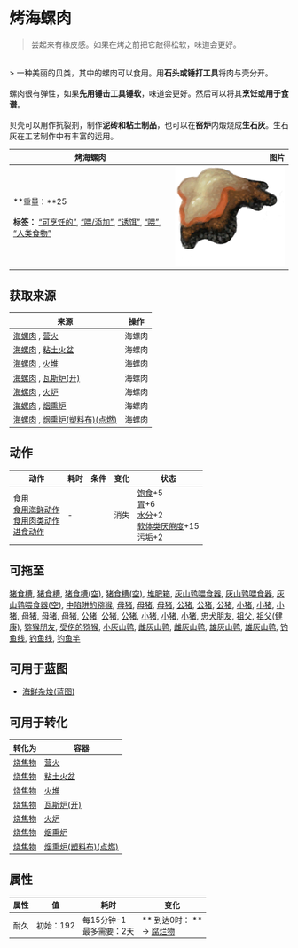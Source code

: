 # 烤海螺肉  
> 尝起来有橡皮感。如果在烤之前把它敲得松软，味道会更好。  
<br>  
> 一种美丽的贝类，其中的螺肉可以食用。用<b>石头或锤打工具</b>将肉与壳分开。<br><br>螺肉很有弹性，如果<b>先用锤击工具锤软</b>，味道会更好。然后可以将其<b>烹饪或用于食谱</b>。<br><br>贝壳可以用作抗裂剂，制作<b>泥砖和粘土制品</b>，也可以在<b>窑炉</b>内煅烧成<b>生石灰</b>。生石灰在工艺制作中有丰富的运用。  
  
  烤海螺肉  |   图片   
 ----  |  ----:   
 **重量：**25<br><br>**标签：**	[“可烹饪的”](tag_Cookable.md), [“喂/添加”](tag_Feed.md), [“诱饵”](tag_Bait.md), [“喂”](tag_Meat.md), [“人类食物”](tag_HumanFood.md)  |  <img decoding="async" src="Sprite/ConchMeatCooked.png" href="a.md" style="max-width:300px;max-height:300px;">   
  
## 获取来源  
来源  |  操作  
----  |  ----  
[海螺肉](ConchMeat.md) , [营火](Campfire.md)  |  海螺肉  
[海螺肉](ConchMeat.md) , [粘土火盆](ClayFirePit.md)  |  海螺肉  
[海螺肉](ConchMeat.md) , [火堆](Fire.md)  |  海螺肉  
[海螺肉](ConchMeat.md) , [瓦斯炉(开)](GasCookerOn.md)  |  海螺肉  
[海螺肉](ConchMeat.md) , [火炉](Stove.md)  |  海螺肉  
[海螺肉](ConchMeat.md) , [烟熏炉](Smoker.md)  |  海螺肉  
[海螺肉](ConchMeat.md) , [烟熏炉(塑料布)(点燃)](SmokerPlastic.md)  |  海螺肉  
## 动作  
动作  |  耗时  |  条件  |  变化  |  状态  
----  |  ----  |  ----  |  ----  |  ----  
食用<br>[食用海鲜动作](ShellfishAction.md)<br>[食用肉类动作](CarnivorousAction.md)<br>[进食动作](EatingAction.md)  |  -  |    |  消失  |  [饱食](Satiation.md)+5<br>[胃](Stomach.md)+6<br>[水分](Hydration.md)+2<br>[软体类<nobr>厌倦度</nobr>](SaturationMollusks.md)+15<br>[污垢](Filth.md)+2  
## 可拖至  
[猪食槽](BoarFeeder.md), [猪食槽](BoarFeeder.md), [猪食槽(空)](BoarFeederEmpty.md), [猪食槽(空)](BoarFeederEmpty.md), [堆肥箱](CompostBin.md), [灰山鹑喂食器](PartridgeFeeder.md), [灰山鹑喂食器](PartridgeFeeder.md), [灰山鹑喂食器(空)](PartridgeFeederEmpty.md), [中陷阱的猕猴](CageTrapMacaque.md), [母猪](BoarEnclosureFemale.md), [母猪](BoarEnclosureFemale.md), [母猪](BoarEnclosureFemale.md), [公猪](BoarEnclosureMale.md), [公猪](BoarEnclosureMale.md), [公猪](BoarEnclosureMale.md), [小猪](BoarEnclosurePiglet.md), [小猪](BoarEnclosurePiglet.md), [小猪](BoarEnclosurePiglet.md), [母猪](BoarTiedFemale.md), [母猪](BoarTiedFemale.md), [母猪](BoarTiedFemale.md), [公猪](BoarTiedMale.md), [公猪](BoarTiedMale.md), [公猪](BoarTiedMale.md), [小猪](BoarTiedPiglet.md), [小猪](BoarTiedPiglet.md), [小猪](BoarTiedPiglet.md), [忠犬朋友](DogFriend.md), [祖父](Grandfather.md), [祖父(健康)](GrandfatherHealthy.md), [猕猴朋友](MacaqueFriend.md), [受伤的猕猴](MacaqueWounded.md), [小灰山鹑](PartridgeChick.md), [雌灰山鹑](PartridgeFemaleEnclosure.md), [雌灰山鹑](PartridgeFemaleLive.md), [雄灰山鹑](PartridgeMaleEnclosure.md), [雄灰山鹑](PartridgeMaleLive.md), [钓鱼线](FishingLine.md), [钓鱼线](FishingLineRustic.md), [钓鱼竿](FishingRod.md)  
## 可用于蓝图  
- [海鲜杂烩(蓝图)](Bp_SeafoodCup.md)  
  
  
## 可用于转化  
转化为  |  容器  
----  |  ----  
[烧焦物](CharredRemains.md)  |  [营火](Campfire.md)  
[烧焦物](CharredRemains.md)  |  [粘土火盆](ClayFirePit.md)  
[烧焦物](CharredRemains.md)  |  [火堆](Fire.md)  
[烧焦物](CharredRemains.md)  |  [瓦斯炉(开)](GasCookerOn.md)  
[烧焦物](CharredRemains.md)  |  [火炉](Stove.md)  
[烧焦物](CharredRemains.md)  |  [烟熏炉](Smoker.md)  
[烧焦物](CharredRemains.md)  |  [烟熏炉(塑料布)(点燃)](SmokerPlastic.md)  
## 属性   
属性  |  值  |  耗时  |  变化  
----  |  ----  |  ----  |  ----  
耐久  |  初始：192  |  每15分钟-1<br>最多需要：2天  |  ** 到达0时： **<br>→ [腐烂物](RottenRemains.md)  
